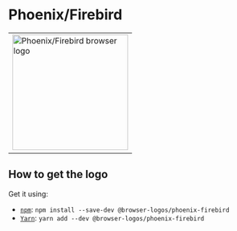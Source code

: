 Phoenix/Firebird
================

<!-- markdownlint-disable line-length no-inline-html -->
<table>
    <tr height=240>
        <td>
            <a href="https://github.com/alrra/browser-logos/tree/abfdf44a2714bf6b8009b7162ad114302731020e/src/archive/phoenix-firebird">
                <img width=230 src="https://raw.githubusercontent.com/alrra/browser-logos/abfdf44a2714bf6b8009b7162ad114302731020e/src/archive/phoenix-firebird/phoenix-firebird.svg?sanitize=true" alt="Phoenix/Firebird browser logo">
            </a>
        </td>
    </tr>
</table>
<!-- markdownlint-enable line-length no-inline-html -->

How to get the logo
-------------------

Get it using:

* [`npm`][npm]: `npm install --save-dev @browser-logos/phoenix-firebird`
* [`Yarn`][yarn]: `yarn add --dev @browser-logos/phoenix-firebird`

<!-- Link labels: -->

[npm]: https://www.npmjs.com/
[yarn]: https://yarnpkg.com/
